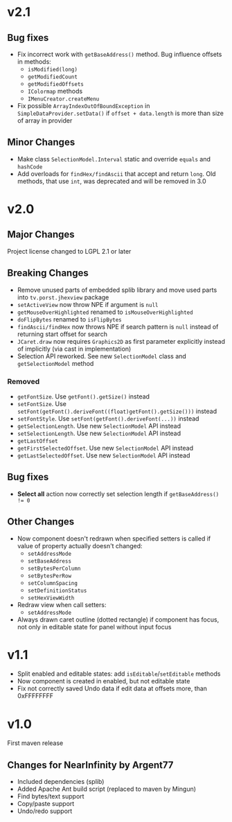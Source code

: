 v2.1
====
Bug fixes
---------
- Fix incorrect work with `getBaseAddress()` method. Bug influence offsets in
  methods:
  - `isModified(long)`
  - `getModifiedCount`
  - `getModifiedOffsets`
  - `IColormap` methods
  - `IMenuCreator.createMenu`
- Fix possible `ArrayIndexOutOfBoundException` in `SimpleDataProvider.setData()`
  if `offset + data.length` is more than size of array in provider

Minor Changes
-------------
- Make class `SelectionModel.Interval` static and override `equals` and `hashCode`
- Add overloads for `findHex/findAscii` that accept and return `long`.
  Old methods, that use `int`, was deprecated and will be removed in 3.0

v2.0
====
Major Changes
-------------
Project license changed to LGPL 2.1 or later

Breaking Changes
----------------
- Remove unused parts of embedded splib library and move used parts into `tv.porst.jhexview` package
- `setActiveView` now throw NPE if argument is `null`
- `getMouseOverHighlighted` renamed to `isMouseOverHighlighted`
- `doFlipBytes` renamed to `isFlipBytes`
- `findAscii/findHex` now throws NPE if search pattern is `null` instead of returning
  start offset for search
- `JCaret.draw` now requires `Graphics2D` as first parameter explicitly instead of implicitly
  (via cast in implementation)
- Selection API reworked. See new `SelectionModel` class and `getSelectionModel` method

### Removed
- `getFontSize`. Use `getFont().getSize()` instead
- `setFontSize`. Use `setFont(getFont().deriveFont((float)getFont().getSize()))` instead
- `setFontStyle`. Use `setFont(getFont().deriveFont(...))` instead
- `getSelectionLength`. Use new `SelectionModel` API instead
- `setSelectionLength`. Use new `SelectionModel` API instead
- `getLastOffset`
- `getFirstSelectedOffset`. Use new `SelectionModel` API instead
- `getLastSelectedOffset`. Use new `SelectionModel` API instead

Bug fixes
---------
- **Select all** action now correctly set selection length if `getBaseAddress() != 0`

Other Changes
-------------
- Now component doesn't redrawn when specified setters is called if value of property actually doesn't changed:
  - `setAddressMode`
  - `setBaseAddress`
  - `setBytesPerColumn`
  - `setBytesPerRow`
  - `setColumnSpacing`
  - `setDefinitionStatus`
  - `setHexViewWidth`
- Redraw view when call setters:
  - `setAddressMode`
- Always drawn caret outline (dotted rectangle) if component has focus,
  not only in editable state for panel without input focus

v1.1
====
- Split enabled and editable states: add `isEditable`/`setEditable` methods
- Now component is created in enabled, but not editable state
- Fix not correctly saved Undo data if edit data at offsets more, than 0xFFFFFFFF

v1.0
====
First maven release

Changes for NearInfinity by Argent77
------------------------------------
- Included dependencies (splib)
- Added Apache Ant build script (replaced to maven by Mingun)
- Find bytes/text support
- Copy/paste support
- Undo/redo support
